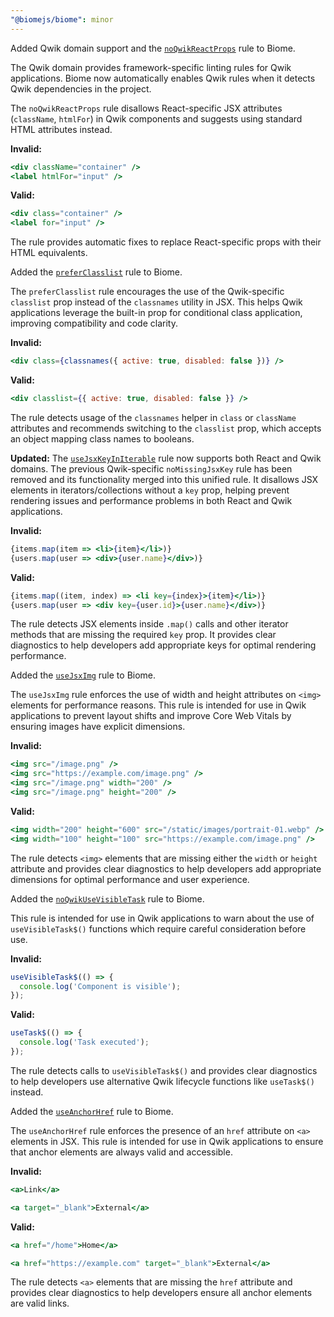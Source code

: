 ```yaml
---
"@biomejs/biome": minor
---
```


Added Qwik domain support and the [`noQwikReactProps`](https://biomejs.dev/linter/rules/no-qwik-react-props) rule to Biome.

The Qwik domain provides framework-specific linting rules for Qwik applications. Biome now automatically enables Qwik rules when it detects Qwik dependencies in the project.

The `noQwikReactProps` rule disallows React-specific JSX attributes (`className`, `htmlFor`) in Qwik components and suggests using standard HTML attributes instead.

**Invalid:**

```jsx
<div className="container" />
<label htmlFor="input" />
```

**Valid:**

```jsx
<div class="container" />
<label for="input" />
```

The rule provides automatic fixes to replace React-specific props with their HTML equivalents.

Added the [`preferClasslist`](https://biomejs.dev/linter/rules/prefer-classlist) rule to Biome.

The `preferClasslist` rule encourages the use of the Qwik-specific `classlist` prop instead of the `classnames` utility in JSX. This helps Qwik applications leverage the built-in prop for conditional class application, improving compatibility and code clarity.

**Invalid:**

```jsx
<div class={classnames({ active: true, disabled: false })} />
```

**Valid:**

```jsx
<div classlist={{ active: true, disabled: false }} />
```

The rule detects usage of the `classnames` helper in `class` or `className` attributes and recommends switching to the `classlist` prop, which accepts an object mapping class names to booleans.

**Updated:** The [`useJsxKeyInIterable`](https://biomejs.dev/linter/rules/use-jsx-key-in-iterable) rule now supports both React and Qwik domains. The previous Qwik-specific `noMissingJsxKey` rule has been removed and its functionality merged into this unified rule. It disallows JSX elements in iterators/collections without a `key` prop, helping prevent rendering issues and performance problems in both React and Qwik applications.

**Invalid:**

```jsx
{items.map(item => <li>{item}</li>)}
{users.map(user => <div>{user.name}</div>)}
```

**Valid:**

```jsx
{items.map((item, index) => <li key={index}>{item}</li>)}
{users.map(user => <div key={user.id}>{user.name}</div>)}
```

The rule detects JSX elements inside `.map()` calls and other iterator methods that are missing the required `key` prop. It provides clear diagnostics to help developers add appropriate keys for optimal rendering performance.

Added the [`useJsxImg`](https://biomejs.dev/linter/rules/use-jsx-img) rule to Biome.

The `useJsxImg` rule enforces the use of width and height attributes on `<img>` elements for performance reasons. This rule is intended for use in Qwik applications to prevent layout shifts and improve Core Web Vitals by ensuring images have explicit dimensions.

**Invalid:**

```jsx
<img src="/image.png" />
<img src="https://example.com/image.png" />
<img src="/image.png" width="200" />
<img src="/image.png" height="200" />
```

**Valid:**

```jsx
<img width="200" height="600" src="/static/images/portrait-01.webp" />
<img width="100" height="100" src="https://example.com/image.png" />
```

The rule detects `<img>` elements that are missing either the `width` or `height` attribute and provides clear diagnostics to help developers add appropriate dimensions for optimal performance and user experience.

Added the [`noQwikUseVisibleTask`](https://biomejs.dev/linter/rules/no-qwik-use-visible-task) rule to Biome.

This rule is intended for use in Qwik applications to warn about the use of `useVisibleTask$()` functions which require careful consideration before use.

**Invalid:**

```js
useVisibleTask$(() => {
  console.log('Component is visible');
});
```

**Valid:**

```js
useTask$(() => {
  console.log('Task executed');
});
```

The rule detects calls to `useVisibleTask$()` and provides clear diagnostics to help developers use alternative Qwik lifecycle functions like `useTask$()` instead.

Added the [`useAnchorHref`](https://biomejs.dev/linter/rules/use-anchor-href) rule to Biome.

The `useAnchorHref` rule enforces the presence of an `href` attribute on `<a>` elements in JSX. This rule is intended for use in Qwik applications to ensure that anchor elements are always valid and accessible.

**Invalid:**

```jsx
<a>Link</a>
```

```jsx
<a target="_blank">External</a>
```

**Valid:**

```jsx
<a href="/home">Home</a>
```

```jsx
<a href="https://example.com" target="_blank">External</a>
```

The rule detects `<a>` elements that are missing the `href` attribute and provides clear diagnostics to help developers ensure all anchor elements are valid links.
